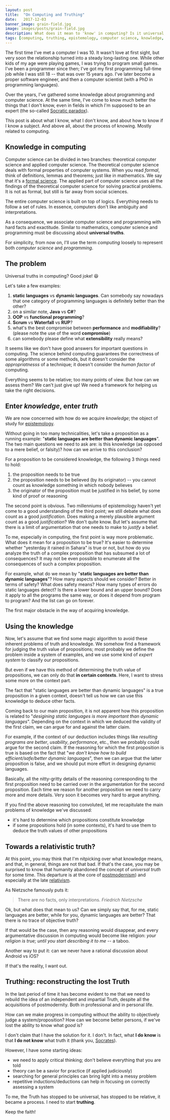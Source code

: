 ```yaml
---
layout: post
title:  "On Computing and Truthing"
date:   2017-12-03
banner_image: grain-field.jpg
image: images/posts/grain-field.jpg
description: What does it mean to 'know' in computing? Is it universal, is it too relative? I need to start truthing
tags: [computing, truthing, epistemology, computer science, knowledge, relativism]
---
```


The first time I've met a computer I was 10. It wasn't love at first sight, but very soon the relationship turned into a steady long-lasting one. While other kids of my age were playing games, I was trying to program small games. I've been a programmer since then; I've got my first programming full-time job while I was still 18 -- that was over 15 years ago. I've later become a proper software engineer, and then a computer scientist (with a PhD in programming languages).

Over the years, I've gathered some knowledge about programming and computer science. At the same time, I've come to know much better the things that I don't know, even in fields in which I'm supposed to be an expert (the so-called [Socratic paradox](http://en.wikipedia.org/wiki/I_know_that_I_know_nothing)).

This post is about what I know, what I don't know, and about how to know if I know a subject. And above all, about the process of knowing. Mostly related to computing.

<!--more-->

## Knowledge in computing

Computer science can be divided in two branches: theoretical computer science and applied computer science. The theoretical computer science deals with formal properties of computer systems. When you read _formal_, think of definitions, lemmas and theorems; just like in mathematics. We say that it's a [formal science](http://en.wikipedia.org/wiki/Formal_science). The applied part of computer science uses all the findings of the theoretical computer science for solving practical problems. It is not as formal, but still is far away from social sciences.

The entire computer science is built on top of logics. Everything needs to follow a set of rules. In essence, computers don't like ambiguity and interpretations.

As a consequence, we associate computer science and programming with hard facts and exactitude. Similar to mathematics, computer science and programming must be discussing about **universal truths**.

For simplicity, from now on, I'll use the term _computing_ loosely to represent both _computer science_ and _programming_.


## The problem

Universal truths in computing? Good joke! :laughing:

Let's take a few examples:
1. **static languages** vs **dynamic languages**. Can somebody say nowadays that one category of programming languages is definitely better than the other?
1. on a similar note, **Java** vs **C#**?
1. **OOP** vs **functional programming**?
1. **Scrum** vs **Waterfall** vs **RUP**?
1. what's the best compromise between **performance** and **modifiability**? (please note the use of the word **compromise**)
1. can somebody please define what **extensibility** really means?

It seems like we don't have good answers for important questions in computing. The science behind computing guarantees the correctness of some algorithms or some methods, but it doesn't consider the _appropriatnesss_ of a technique; it doesn't consider the _human factor_ of computing.

Everything seems to be relative; too many points of view. But how can we assess them? We can't just give up! We need a framework for helping us take the right decisions.


## Enter _knowledge_, enter _truth_

We are now concerned with how do we acquire _knowledge_; the object of study for [epistemology](https://plato.stanford.edu/entries/epistemology/).

Without going in too many technicalities, let's take a proposition as a running example: "__static languages are better than dynamic languages__". The two main questions we need to ask are: is this knowledge (as opposed to a mere belief, or falsity)? how can we arrive to this conclusion?

For a proposition to be considered knowledge, the following 3 things need to hold:
1. the proposition needs to be true
1. the proposition needs to be believed (by its originator) -- you cannot count as knowledge something in which nobody believes
1. the originator of the proposition must be justified in his belief, by some kind of proof or reasoning

The second point is obvious. Two millenniums of epistemology haven't yet come to a good understanding of the third point; we still debate what does count as a good _justification_. Does making a merely plausible argument count as a good _justification_? We don't quite know. But let's assume that there is a limit of argumentation that one needs to make to _justify_ a belief.

To me, especially in computing, the first point is way more problematic. What does it mean for a proposition to be true? It's easier to determine whether "yesterday it rained in Sahara" is true or not, but how do you analyze the truth of a complex proposition that has subsumed a lot of consequences? It may not be even possible to enumerate all the consequences of such a complex proposition.

For example, what do we mean by "__static languages are better than dynamic languages__"? How many aspects should we consider? Better in terms of safety? What does safety means? How many types of errors do static languages detect? Is there a lower bound and an upper bound? Does it apply to all the programs the same way, or does it depend from program to program? And the list can go on forever.

The first major obstacle in the way of acquiring knowledge.

## Using the knowledge

Now, let's assume that we find some magic algorithm to avoid these inherent problems of truth and knowledge. We somehow find a framework for judging the truth value of propositions; most probably we define the problem inside a system of examples, and we use some kind of _expert system_ to classify our propositions.

But even if we have this method of determining the truth value of propositions, we can only do that **in certain contexts**. Here, I want to stress some more on the context part.

The fact that "static languages are better than dynamic languages" is a true proposition in a given context, doesn't tell us how we can use this knowledge to deduce other facts.

Coming back to our main proposition, it is not apparent how this proposition is related to "_desigining static languages is more important than dynamic languages_". Depending on the context in which we deduced the validity of the first claim, we can argue for and against the latter claim.

For example, if the context of our deduction includes things like _resulting programs are better_, _usability_, _performance_, etc., then we probably could argue for the second claim. If the reasoning for which the first proposition is true is based on the fact that "_we don't know how to build efficient/safe/better dynamic languages_", then we can argue that the latter proposition is false, and we should put more effort in designing dynamic languages.

Basically, all the nitty-gritty details of the reasoning corresponding to the first proposition need to be carried over in the argumentation for the second proposition. Each time we reason for another proposition we need to carry more and more details. Very soon it becomes very hard to argue anything.

If you find the above reasoning too convoluted, let me recapitulate the main problems of knowledge we've discussed:
* it's hard to determine which propositions constitute knowledge
* if some propositions hold (in some contexts), it's hard to use them to deduce the truth values of other propositions


## Towards a relativistic truth?

At this point, you may think that I'm nitpicking over what knowledge means, and that, in general, things are not that bad. If that's the case, you may be surprised to know that humanity abandoned the concept of _universal truth_ for some time. This departure is at the core of [postmodernism](http://en.wikipedia.org/wiki/Postmodernism)) and especially at the late [relativism](https://plato.stanford.edu/entries/relativism/).

As Nietzsche famously puts it:
> There are no facts, only interpretations. <cite>Friedrich Nietzsche</cite>

Ok, but what does that mean to us? Can we simply say that, for me, static languages are better, while for you, dynamic languages are better? That there is no trace of objective truth?

If that would be the case, then any reasoning would disappear, and every argumentative discussion in computing would become like religion: _your religion is true; until you start describing it to me_ -- a taboo.

Another way to put it: can we never have a rational discussion about Android vs iOS?

If that's the reality, I want out.

## Truthing: reconstructing the lost Truth

In the last period of time it has become evident to me that we need to rebuild the idea of an independent and impartial Truth, despite all the acquisitions of postmodernity. Both in professional and in personal life.

How can we make progress in computing without the ability to objectively judge a system/proposition? How can we become better persons, if we've lost the ability to know what _good_ is?

I don't claim that I have the solution for it. I don't. In fact, what **I do know** is that **I do not know** what truth it (thank you, [Socrates](http://en.wikipedia.org/wiki/I_know_that_I_know_nothing)).

However, I have some starting ideas:
* we need to apply critical thinking; don't believe everything that you are told
* theory can be a savior for practice (if applied judiciously)
* searching for general principles can bring light into a messy problem
* repetitive inductions/deductions can help in focusing on correctly assessing a system

To me, the Truth has stopped to be universal, has stopped to be relative, it became a process. I need to start **truthing**.

Keep the faith!
